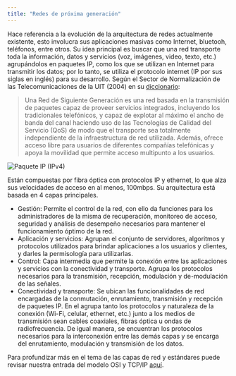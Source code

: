 ```yaml
---
title: "Redes de próxima generación"
---
```


Hace referencia a la evolución de la arquitectura de redes actualmente existente, esto involucra sus aplicaciones masivas como Internet, bluetooh, teléfonos, entre otros. Su idea principal es buscar que una red transporte toda la información, datos y servicios (voz, imágenes, video, texto, etc.) agrupándolos en paquetes IP, como los que se utilizan en Internet para transmitir los datos; por lo tanto, se utiliza el protocolo internet (IP por sus siglas en inglés) para su desarrollo.
Según el Sector de Normalización de las Telecomunicaciones de la UIT (2004) en su [diccionario](https://www.itu.int/en/ITU-T/gsi/ngn/Pages/definition.aspx):

>  Una Red de Siguiente Generación es una red basada en la transmisión de paquetes capaz de proveer servicios integrados, incluyendo los tradicionales telefónicos, y capaz de explotar al máximo el ancho de banda del canal haciendo uso de las Tecnologías de Calidad del Servicio (QoS) de modo que el transporte sea totalmente independiente de la infraestructura de red utilizada. Además, ofrece acceso libre para usuarios de diferentes compañías telefónicas y apoya la movilidad que permite acceso multipunto a los usuarios.

![Paquete IP (IPv4)](https://carlospl.files.wordpress.com/2008/01/cabecera_ip.png)

Están compuestas por fibra óptica con protocolos IP y ethernet, lo que alza sus velocidades de acceso en al menos, 100mbps. Su arquitectura está basada en 4 capas principales.

 - Gestión: Permite el control de la red, con ello da funciones para los administradores de la misma de recuperación, monitoreo de acceso, seguridad y análisis de desempeño necesarios para mantener el funcionamiento óptimo de la red.
 - Aplicación y servicios: Agrupan el conjunto de servidores, algoritmos y protocolos utilizados para brindar aplicaciones a los usuarios y clientes, y darles la permisología para utilizarlas.
 - Control: Capa intermedia que permite la conexión entre las aplicaciones y servicios con la conectividad y transporte. Agrupa los protocolos necesarios para la transmisión, recepción, modulación y de-modulación de las señales.
 - Conectividad y transporte: Se ubican las funcionalidades de red encargadas de la conmutación, enrutamiento, transmisión y recepción de paquetes IP. En el agrupa tanto los protocolos y naturaleza de la conexión (Wi-Fi, celular, ethernet, etc.) junto a los medios de transmisión sean cables coaxiales, fibras óptica u ondas de radiofrecuencia. De igual manera, se encuentran los protocolos necesarios para la interconexión entre las demás capas y se encarga del enrutamiento, modulación y transmisión de los datos.
 
Para profundizar más en el tema de las capas de red y estándares puede revisar nuestra entrada del modelo OSI y TCP/IP [aquí](chillguire.github.io/data.ly/modelosconexion).